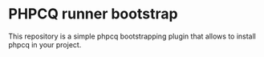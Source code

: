 # PHPCQ runner bootstrap

This repository is a simple phpcq bootstrapping plugin that allows to install phpcq in your project.
